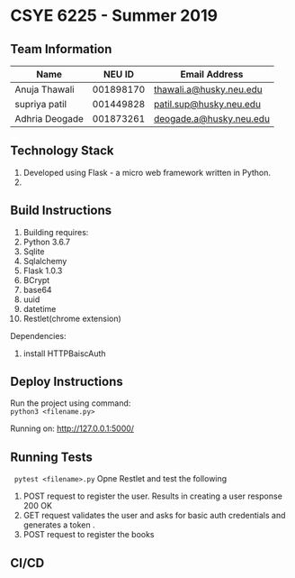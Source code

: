 # CSYE 6225 - Summer 2019

## Team Information

| Name | NEU ID | Email Address |
| --- | --- | --- |
| Anuja Thawali|001898170 |thawali.a@husky.neu.edu |
| supriya patil|001449828 |patil.sup@husky.neu.edu |
| Adhria Deogade |001873261| deogade.a@husky.neu.edu|

## Technology Stack</br>
1. Developed using Flask - a micro web framework written in Python.
2. 

## Build Instructions</br>
1. Building requires:
2. Python 3.6.7
3. Sqlite
4. Sqlalchemy
5. Flask 1.0.3
6. BCrypt
7. base64
8. uuid
9. datetime
10. Restlet(chrome extension)


Dependencies:</br>
1. install HTTPBaiscAuth



## Deploy Instructions
Run the project using command:</br>
```python3 <filename.py>```

Running on: http://127.0.0.1:5000/



## Running Tests</br>
``` pytest <filename>.py```
Opne Restlet and test the following
1. POST request to register the user. Results in creating a user response 200 OK
2. GET request validates the user and asks for basic auth credentials and generates a token .
3. POST request to register the books 



## CI/CD


